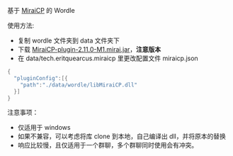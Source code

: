基于 [MiraiCP](https://github.com/Nambers/MiraiCP) 的 Wordle

使用方法:
- 复制 wordle 文件夹到 data 文件夹下
- 下载 [MiraiCP-plugin-2.11.0-M1.mirai.jar](https://github.com/Nambers/MiraiCP/releases/)，**注意版本**
- 在 data/tech.eritquearcus.miraicp 里更改配置文件 miraicp.json

```cpp
{
  "pluginConfig":[{
    "path":"./data/wordle/libMiraiCP.dll"
  }]
}
```

注意事项：
- 仅适用于 windows
- 如果不兼容，可以考虑将库 clone 到本地，自己编译出 dll，并将原本的替换
- 响应比较慢，且仅适用于一个群聊，多个群聊同时使用会有冲突。
